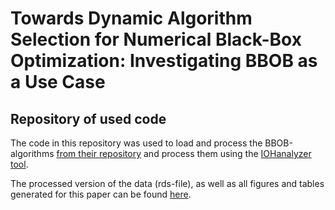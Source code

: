 # Towards Dynamic Algorithm Selection for Numerical Black-Box Optimization: Investigating BBOB as a Use Case
## Repository of used code

The code in this repository was used to load and process the BBOB-algorithms [from their repository](https://coco.gforge.inria.fr/doku.php?id=algorithms-bbob) and process them using the [IOHanalyzer tool](https://github.com/IOHprofiler/IOHanalyzer).

The processed version of the data (rds-file), as well as all figures and tables generated for this paper can be found [here](https://surfdrive.surf.nl/files/index.php/s/H796FDuN7fUGLpK).
